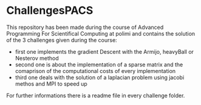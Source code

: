 # ChallengesPACS
This repository has been made during the course of Advanced Programming For Scientifical Computing at polimi and contains the solution of the 3 challenges given during the course:
- first one implements the gradient Descent with the Armijo, heavyBall or Nesterov method
- second one is about the implementation of a sparse matrix and the comaprison of the computational costs of every implementation
- third one deals with the solution of a laplacian problem using jacobi methos and MPI to speed up

For further informations there is a readme file in every challenge folder.
